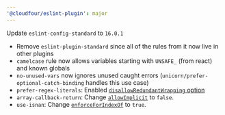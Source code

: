 ```yaml
---
'@cloudfour/eslint-plugin': major
---
```


Update `eslint-config-standard` to `16.0.1`

- Remove `eslint-plugin-standard` since all of the rules from it now live in other plugins
- `camelcase` rule now allows variables starting with `UNSAFE_` (from react) and known globals
- `no-unused-vars` now ignores unused caught errors (`unicorn/prefer-optional-catch-binding` handles this use case)
- `prefer-regex-literals`: Enabled [`disallowRedundantWrapping` option](https://eslint.org/docs/rules/prefer-regex-literals#disallowredundantwrapping)
- `array-callback-return`: Change [`allowImplicit`](https://eslint.org/docs/rules/array-callback-return#allowimplicit) to `false`.
- `use-isnan`: Change [`enforceForIndexOf`](https://eslint.org/docs/rules/use-isnan#enforceforindexof) to `true`.
